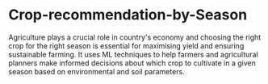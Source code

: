 # Crop-recommendation-by-Season
Agriculture plays a crucial role in country's economy and choosing the right crop for the right season is essential for maximising yield and ensuring sustainable farming. It uses ML techniques to help farmers and agricultural planners make informed decisions about which crop to cultivate in a given season based on environmental and soil parameters.
